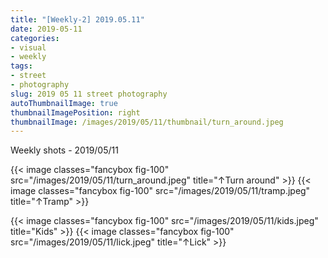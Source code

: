 ```yaml
---
title: "[Weekly-2] 2019.05.11"
date: 2019-05-11
categories:
- visual
- weekly
tags:
- street
- photography
slug: 2019 05 11 street photography
autoThumbnailImage: true
thumbnailImagePosition: right
thumbnailImage: /images/2019/05/11/thumbnail/turn_around.jpeg
---
```


Weekly shots - 2019/05/11
<!--more-->

{{< image classes="fancybox fig-100" src="/images/2019/05/11/turn_around.jpeg"  title="↑Turn around" >}}
{{< image classes="fancybox fig-100" src="/images/2019/05/11/tramp.jpeg"  title="↑Tramp" >}}

{{< image classes="fancybox fig-100" src="/images/2019/05/11/kids.jpeg"  title="Kids" >}}
{{< image classes="fancybox fig-100" src="/images/2019/05/11/lick.jpeg"  title="↑Lick" >}}